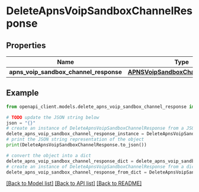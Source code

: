 # DeleteApnsVoipSandboxChannelResponse


## Properties

Name | Type | Description | Notes
------------ | ------------- | ------------- | -------------
**apns_voip_sandbox_channel_response** | [**APNSVoipSandboxChannelResponse**](APNSVoipSandboxChannelResponse.md) |  | 

## Example

```python
from openapi_client.models.delete_apns_voip_sandbox_channel_response import DeleteApnsVoipSandboxChannelResponse

# TODO update the JSON string below
json = "{}"
# create an instance of DeleteApnsVoipSandboxChannelResponse from a JSON string
delete_apns_voip_sandbox_channel_response_instance = DeleteApnsVoipSandboxChannelResponse.from_json(json)
# print the JSON string representation of the object
print(DeleteApnsVoipSandboxChannelResponse.to_json())

# convert the object into a dict
delete_apns_voip_sandbox_channel_response_dict = delete_apns_voip_sandbox_channel_response_instance.to_dict()
# create an instance of DeleteApnsVoipSandboxChannelResponse from a dict
delete_apns_voip_sandbox_channel_response_from_dict = DeleteApnsVoipSandboxChannelResponse.from_dict(delete_apns_voip_sandbox_channel_response_dict)
```
[[Back to Model list]](../README.md#documentation-for-models) [[Back to API list]](../README.md#documentation-for-api-endpoints) [[Back to README]](../README.md)


